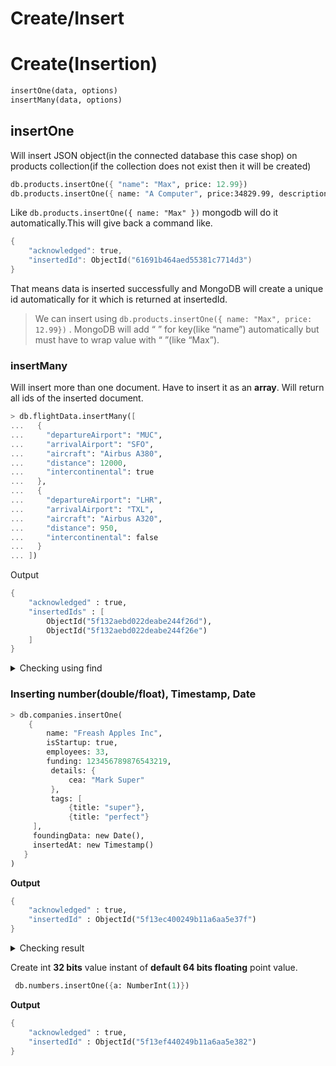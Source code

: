 # Create/Insert

# Create(Insertion)

```scheme
insertOne(data, options)
insertMany(data, options)
```

## insertOne

Will insert JSON object(in the connected database this case shop) on products collection(if the collection does not exist then it will be created)

```scheme
db.products.insertOne({ "name": "Max", price: 12.99})
db.products.insertOne({ name: "A Computer", price:34829.99, description: "This is high quality computer", details:{cpu: "Intel i7 8770",memory: 32}})
```

Like `db.products.insertOne({ name: "Max" })` mongodb will do it automatically.This will give back a command like.

```powershell
{
    "acknowledged": true,
    "insertedId": ObjectId("61691b464aed55381c7714d3")
}
```

That means data is inserted successfully and MongoDB will create a unique id automatically for it which is returned at insertedId.

> We can insert using `db.products.insertOne({ name: "Max", price: 12.99})` . MongoDB will add “ ” for key(like “name”) automatically but must have to wrap value with “ ”(like “Max”).
> 

### insertMany

Will insert more than one document. Have to insert it as an **array**. Will return all ids of the inserted document.

```scheme
> db.flightData.insertMany([
...   {
...     "departureAirport": "MUC",
...     "arrivalAirport": "SFO",
...     "aircraft": "Airbus A380",
...     "distance": 12000,
...     "intercontinental": true
...   },
...   {
...     "departureAirport": "LHR",
...     "arrivalAirport": "TXL",
...     "aircraft": "Airbus A320",
...     "distance": 950,
...     "intercontinental": false
...   }
... ])
```

Output

```scheme
{
	"acknowledged" : true,
	"insertedIds" : [
		ObjectId("5f132aebd022deabe244f26d"),
		ObjectId("5f132aebd022deabe244f26e")
	]
}
```
<details>
	<summary>Checking using find</summary>
    
  Code
```scheme
    db.flightData.find().pretty()
```   
  Output

    {
    	"_id" : ObjectId("5f132aebd022deabe244f26d"),
    	"departureAirport" : "MUC",
    	"arrivalAirport" : "SFO",
    	"aircraft" : "Airbus A380",
    	"distance" : 12000,
    	"intercontinental" : true
    }
    {
    	"_id" : ObjectId("5f132aebd022deabe244f26e"),
    	"departureAirport" : "LHR",
    	"arrivalAirport" : "TXL",
    	"aircraft" : "Airbus A320",
    	"distance" : 950,
    	"intercontinental" : false
    }
</details>

### Inserting number(double/float), Timestamp, Date

```scheme
> db.companies.insertOne(
	{
		name: "Freash Apples Inc", 
		isStartup: true, 
		employees: 33, 
		funding: 123456789876543219, 
		 details: {
			 cea: "Mark Super"
		 },
		 tags: [
			 {title: "super"},
			 {title: "perfect"}
     ], 
     foundingData: new Date(), 
     insertedAt: new Timestamp()
   }
)
```
**Output**
```scheme
{
	"acknowledged" : true,
	"insertedId" : ObjectId("5f13ec400249b11a6aa5e37f")
}
```
<details>
  <summary>Checking result</summary>

```scheme
  db.companies.find().pretty()
```
**Output**
```scheme
  {
    	"_id" : ObjectId("5f13ec400249b11a6aa5e37f"),
    	"name" : "Freash Apples Inc",
    	"isStartup" : true,
    	"employees" : 33,
    	"funding" : 123456789876543220,
    	"details" : {
    		"cea" : "Mark Super"
    	},
    	"tags" : [
    		{
    			"title" : "super"
    		},
    		{
    			"title" : "perfect"
    		}
    	],
    	"foundingData" : ISODate("2020-07-19T06:46:24.175Z"),
    	"insertedAt" : Timestamp(1595141184, 1)
    }
```
</details>

Create int **32 bits** value instant of **default 64 bits floating** point value.

```scheme
 db.numbers.insertOne({a: NumberInt(1)})
 ```
**Output**
```scheme
{
	"acknowledged" : true,
	"insertedId" : ObjectId("5f13ef440249b11a6aa5e382")
}
```
